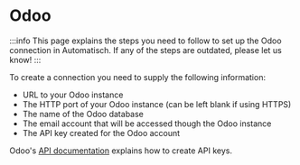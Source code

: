 # Odoo 

:::info
This page explains the steps you need to follow to set up the Odoo
connection in Automatisch. If any of the steps are outdated, please let us know!
:::

To create a connection you need to supply the following information: 
* URL to your Odoo instance
* The HTTP port of your Odoo instance (can be left blank if using HTTPS)
* The name of the Odoo database
* The email account that will be accessed though the Odoo instance
* The API key created for the Odoo account

Odoo's [API documentation](https://www.odoo.com/documentation/latest/developer/reference/external_api.html#api-keys) explains how to create API keys. 
